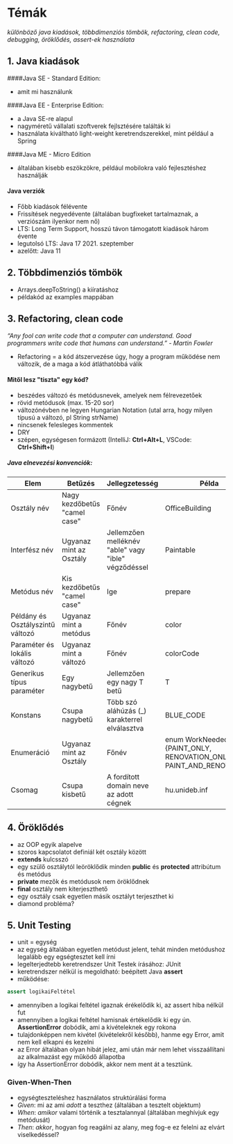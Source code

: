 # Témák
 *különböző java kiadások, többdimenziós tömbök, refactoring, clean code, debugging, öröklődés, assert-ek használata*
 
## 1. Java kiadások

####Java SE - Standard Edition: 

- amit mi használunk

####Java EE - Enterprise Edition:

- a Java SE-re alapul
- nagyméretű vállalati szoftverek fejlsztésére találták ki
- használata kiváltható light-weight keretrendszerekkel, mint például a Spring

####Java ME - Micro Edition

- általában kisebb eszökzökre, például mobilokra való fejlesztéshez használják

#### Java verziók

- Főbb kiadások félévente
- Frissítések negyedévente (általában bugfixeket tartalmaznak, a verziószám ilyenkor nem nő)
- LTS: Long Term Support, hosszú távon támogatott kiadások három évente
- legutolsó LTS: Java 17 2021. szeptember
- azelőtt: Java 11

## 2. Többdimenziós tömbök
- Arrays.deepToString() a kiíratáshoz
- példakód az examples mappában

## 3. Refactoring, clean code
*“Any fool can write code that a computer can understand. Good programmers write code that humans can understand.” - Martin Fowler*

- Refactoring = a kód átszervezése úgy, hogy a program működése nem változik, de a maga a kód átláthatóbbá válik

#### Mitől lesz "tiszta" egy kód?
- beszédes változó és metódusnevek, amelyek nem félrevezetőek
- rövid metódusok (max. 15-20 sor)
- változónévben ne legyen Hungarian Notation (utal arra, hogy milyen típusú a változó, pl String strName)
- nincsenek felesleges kommentek
- DRY
- szépen, egységesen formázott (IntelliJ: **Ctrl+Alt+L**, VSCode: **Ctrl+Shift+I**)

##### Java elnevezési konvenciók:

| Elem | Betűzés | Jellegzetesség | Példa |
| --- | --- | --- | --- |
| Osztály név | Nagy kezdőbetűs "camel case" | Főnév | OfficeBuilding|
| Interfész név | Ugyanaz mint az Osztály | Jellemzően melléknév "able" vagy "ible" végződéssel | Paintable |
| Metódus név | Kis kezdőbetűs "camel case" | Ige | prepare |
| Példány és Osztályszintű változó | Ugyanaz mint a metódus | Főnév | color |
| Paraméter és lokális változó | Ugyanaz mint a változó | Főnév | colorCode|
| Generikus típus paraméter | Egy nagybetű | Jellemzően egy nagy T betű | T |
| Konstans | Csupa nagybetű | Több szó aláhúzás (_) karakterrel elválasztva | BLUE_CODE |
| Enumeráció | Ugyanaz mint az Osztály | Főnév | enum WorkNeeded {PAINT_ONLY, RENOVATION_ONLY, PAINT_AND_RENOVATION} |
| Csomag | Csupa kisbetű | A fordított domain neve az adott cégnek | hu.unideb.inf |

## 4. Öröklődés
- az OOP egyik alapelve
- szoros kapcsolatot definiál két osztály között
- **extends** kulcsszó
- egy szülő osztálytól leöröklődik minden **public** és **protected** attribútum és metódus
- **private** mezők és metódusok nem öröklődnek
- **final** osztály nem kiterjeszthető
- egy osztály csak egyetlen másik osztályt terjeszthet ki
- diamond probléma?

## 5. Unit Testing

- unit = egység
- az egység általában egyetlen metódust jelent, tehát minden metódushoz legalább egy egségtesztet kell írni
- legelterjedtebb keretrendszer Unit Testek írásához: JUnit
- keretrendszer nélkül is megoldható: beépített Java **assert**
- működése:
```java
assert logikaiFeltétel
```
- amennyiben a logikai feltétel igaznak érékelődik ki, az assert hiba nélkül fut
- amennyiben a logikai feltétel hamisnak értékelődik ki egy ún. **AssertionError** dobódik, ami a kivételeknek egy rokona
- tulajdonképpen nem kivétel (kivételekről később), hanme egy Error, amit nem kell elkapni és kezelni
- az Error általában olyan hibát jelez, ami után már nem lehet visszaállítani az alkalmazást egy működő állapotba
- így ha AssertionError dobódik, akkor nem ment át a tesztünk.

### Given-When-Then

- egységteszteléshez használatos struktúrálási forma
- *Given*: mi az ami *adott* a teszthez (általában a tesztelt objektum)
- *When*: *amikor* valami történik a tesztalannyal (általában meghívjuk egy metódusát)
- *Then*: *akkor*, hogyan fog reagálni az alany, meg fog-e ez felelni az elvárt viselkedéssel?


